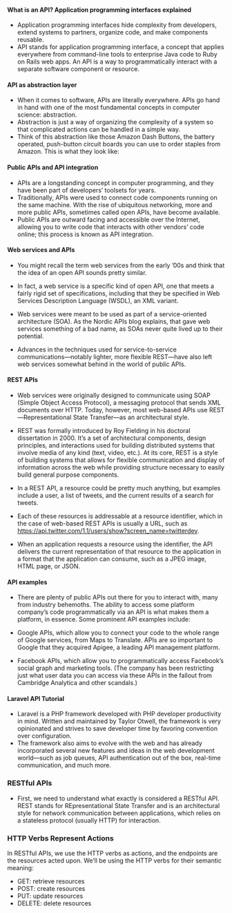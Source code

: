 #### What is an API? Application programming interfaces explained
* Application programming interfaces hide complexity from developers, extend systems to partners, organize code, and make components reusable.
* API stands for application programming interface, a concept that applies everywhere from command-line tools to enterprise Java code to Ruby on Rails web apps. An API is a way to programmatically interact with a separate software component or resource.
#### API as abstraction layer
* When it comes to software, APIs are literally everywhere. APIs go hand in hand with one of the most fundamental concepts in computer science: abstraction.
* Abstraction is just a way of organizing the complexity of a system so that complicated actions can be handled in a simple way. 
* Think of this abstraction like those Amazon Dash Buttons, the battery operated, push-button circuit boards you can use to order staples from Amazon. This is what they look like:
#### Public APIs and API integration
* APIs are a longstanding concept in computer programming, and they have been part of developers’ toolsets for years. 
* Traditionally, APIs were used to connect code components running on the same machine. With the rise of ubiquitous networking, more and more public APIs, sometimes called open APIs, have become available. 
* Public APIs are outward facing and accessible over the Internet, allowing you to write code that interacts with other vendors’ code online; this process is known as API integration.
#### Web services and APIs
* You might recall the term web services from the early ’00s and think that the idea of an open API sounds pretty similar. 
* In fact, a web service is a specific kind of open API, one that meets a fairly rigid set of specifications, including that they be specified in Web Services Description Language (WSDL), an XML variant.

* Web services were meant to be used as part of a service-oriented architecture (SOA). As the Nordic APIs blog explains, that gave web services something of a bad name, as SOAs never quite lived up to their potential. 
* Advances in the techniques used for service-to-service communications—notably lighter, more flexible REST—have also left web services somewhat behind in the world of public APIs.

#### REST APIs
* Web services were originally designed to communicate using SOAP (Simple Object Access Protocol), a messaging protocol that sends XML documents over HTTP. Today, however, most web-based APIs use REST—Representational State Transfer—as an architectural style.

* REST was formally introduced by Roy Fielding in his doctoral dissertation in 2000. It’s a set of architectural components, design principles, and interactions used for building distributed systems that involve media of any kind (text, video, etc.). At its core, REST is a style of building systems that allows for flexible communication and display of information across the web while providing structure necessary to easily build general purpose components.

* In a REST API, a resource could be pretty much anything, but examples include a user, a list of tweets, and the current results of a search for tweets.
* Each of these resources is addressable at a resource identifier, which in the case of web-based REST APIs is usually a URL, such as https://api.twitter.com/1.1/users/show?screen_name=twitterdev.
* When an application requests a resource using the identifier, the API delivers the current representation of that resource to the application in a format that the application can consume, such as a JPEG image, HTML page, or JSON.


#### API examples
* There are plenty of public APIs out there for you to interact with, many from industry behemoths. The ability to access some platform company’s code programmatically via an API is what makes them a platform, in essence. Some prominent API examples include:

* Google APIs, which allow you to connect your code to the whole range of Google services, from Maps to Translate. APIs are so important to Google that they acquired Apigee, a leading API management platform.
* Facebook APIs, which allow you to programmatically access Facebook’s social graph and marketing tools. (The company has been restricting just what user data you can access via these APIs in the fallout from Cambridge Analytica and other scandals.)

#### Laravel API Tutorial
* Laravel is a PHP framework developed with PHP developer productivity in mind. Written and maintained by Taylor Otwell, the framework is very opinionated and strives to save developer time by favoring convention over configuration.
* The framework also aims to evolve with the web and has already incorporated several new features and ideas in the web development world—such as job queues, API authentication out of the box, real-time communication, and much more.


### RESTful APIs
* First, we need to understand what exactly is considered a RESTful API. REST stands for REpresentational State Transfer and is an architectural style for network communication between applications, which relies on a stateless protocol (usually HTTP) for interaction.

### HTTP Verbs Represent Actions
In RESTful APIs, we use the HTTP verbs as actions, and the endpoints are the resources acted upon. We’ll be using the HTTP verbs for their semantic meaning:

* GET: retrieve resources
* POST: create resources
* PUT: update resources
* DELETE: delete resources
